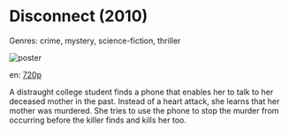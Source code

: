 # Disconnect (2010)

Genres: crime, mystery, science-fiction, thriller

![poster](http://image.tmdb.org/t/p/w500/2C5IH6aN9UnlIIBuGNZEd9XDoYd.jpg)

en:
  [720p](magnet:?xt=urn:btih:b1fee2641237c882a7810a114e2c39d18b08330e&dn=Disconnect+(2010)&tr=udp%3A%2F%2Ftracker.yify-torrents.com%2Fannounce&tr=udp%3A%2F%2Fopen.demonii.com%3A1337&tr=udp%3A%2F%2Fexodus.desync.com%3A6969&tr=udp%3A%2F%2Ftracker.istole.it%3A80&tr=udp%3A%2F%2Ftracker.publicbt.com%3A80&tr=udp%3A%2F%2Ftracker.openbittorrent.com%3A80&tr=udp%3A%2F%2Ftracker.leechers-paradise.org%3A6969&tr=udp%3A%2F%2F9.rarbg.com%3A2710&tr=udp%3A%2F%2Fp4p.arenabg.ch%3A1337&tr=udp%3A%2F%2Fp4p.arenabg.com%3A1337&tr=udp%3A%2F%2Ftracker.coppersurfer.tk%3A6969)
  


A distraught college student finds a phone that enables her to talk to her deceased mother in the past. Instead of a heart attack, she learns that her mother was murdered. She tries to use the phone to stop the murder from occurring before the killer finds and kills her too.